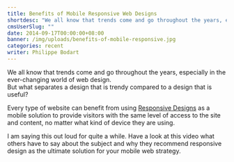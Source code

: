 ```yaml
---
title: Benefits of Mobile Responsive Web Designs
shortdesc: "We all know that trends come and go throughout the years, especially in the ever-changing world of web design.   But what separates a design that is trendy compared to a design that is useful?  "
cmsUserSlug: ""
date: 2014-09-17T00:00:00+08:00
banner: /img/uploads/benefits-of-mobile-responsive.jpg
categories: recent
writer: Philippe Bodart
---
```


We all know that trends come and go throughout the years, especially in the ever-changing world of web design.  
But what separates a design that is trendy compared to a design that is useful?   

Every type of website can benefit from using [Responsive Designs](http://healthport1.com/) as a mobile solution to provide visitors with the same level of access to the site and content, no matter what kind of device they are using.

I am saying this out loud for quite a while. Have a look at this video what others have to say about the subject and why they recommend responsive design as the ultimate solution for your mobile web strategy.

  